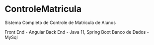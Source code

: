 # ControleMatricula
Sistema Completo de Controle de Matricula de Alunos

Front End - Angular
Back End - Java 11, Spring Boot
Banco de Dados - MySql
